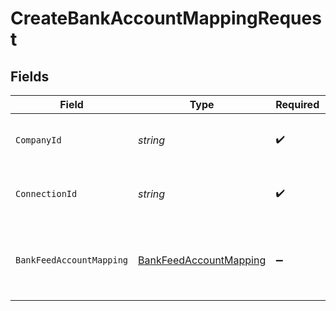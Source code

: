 # CreateBankAccountMappingRequest


## Fields

| Field                                                                   | Type                                                                    | Required                                                                | Description                                                             | Example                                                                 |
| ----------------------------------------------------------------------- | ----------------------------------------------------------------------- | ----------------------------------------------------------------------- | ----------------------------------------------------------------------- | ----------------------------------------------------------------------- |
| `CompanyId`                                                             | *string*                                                                | :heavy_check_mark:                                                      | Unique identifier for a company.                                        | 8a210b68-6988-11ed-a1eb-0242ac120002                                    |
| `ConnectionId`                                                          | *string*                                                                | :heavy_check_mark:                                                      | Unique identifier for a connection.                                     | 2e9d2c44-f675-40ba-8049-353bfcb5e171                                    |
| `BankFeedAccountMapping`                                                | [BankFeedAccountMapping](../../Models/Shared/BankFeedAccountMapping.md) | :heavy_minus_sign:                                                      | N/A                                                                     | {<br/>"sourceAccountId": "acc-002",<br/>"targetAccountId": "account-081"<br/>} |
